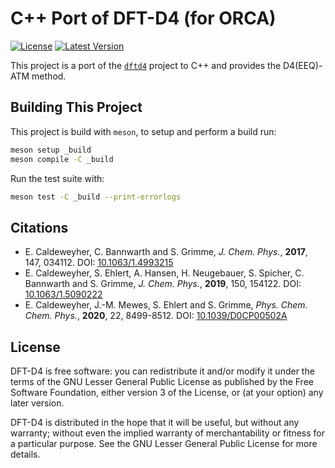 # C++ Port of DFT-D4 (for ORCA)

[![License](https://img.shields.io/github/license/dftd4/cpp-d4)](https://github.com/dftd4/cpp-d4/blob/master/COPYING)
[![Latest Version](https://img.shields.io/github/v/release/dftd4/cpp-d4)](https://github.com/dftd4/cpp-d4/releases/latest)

This project is a port of the [`dftd4`](https://github.com/dftd4/dftd4) project
to C++ and provides the D4(EEQ)-ATM method.

## Building This Project

This project is build with `meson`, to setup and perform a build run:

```bash
meson setup _build
meson compile -C _build
```

Run the test suite with:

```bash
meson test -C _build --print-errorlogs
```

## Citations

- E. Caldeweyher, C. Bannwarth and S. Grimme, _J. Chem. Phys._, **2017**, 147, 034112. DOI: [10.1063/1.4993215](https://dx.doi.org/10.1063/1.4993215)
- E. Caldeweyher, S. Ehlert, A. Hansen, H. Neugebauer, S. Spicher, C. Bannwarth and S. Grimme, _J. Chem. Phys._, **2019**, 150, 154122. DOI: [10.1063/1.5090222](https://dx.doi.org/10.1063/1.5090222)
- E. Caldeweyher, J.-M. Mewes, S. Ehlert and S. Grimme, _Phys. Chem. Chem. Phys._, **2020**, 22, 8499-8512. DOI: [10.1039/D0CP00502A](https://doi.org/10.1039/D0CP00502A)

## License

DFT-D4 is free software: you can redistribute it and/or modify it under
the terms of the GNU Lesser General Public License as published by
the Free Software Foundation, either version 3 of the License, or
(at your option) any later version.

DFT-D4 is distributed in the hope that it will be useful,
but without any warranty; without even the implied warranty of
merchantability or fitness for a particular purpose. See the
GNU Lesser General Public License for more details.
